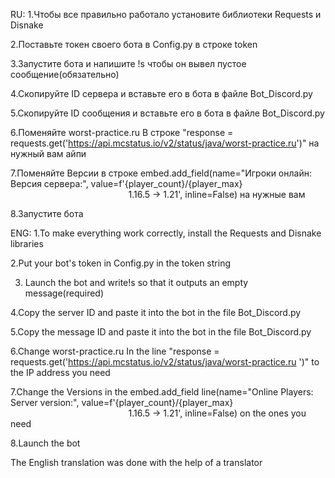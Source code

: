 RU:
1.Чтобы все правильно работало установите библиотеки Requests и Disnake

2.Поставьте токен своего бота в Config.py в строке token

3.Запустите бота и напишите !s чтобы он вывел пустое сообщение(обязательно)

4.Скопируйте ID сервера и вставьте его в бота в файле Bot_Discord.py

5.Скопируйте ID сообщения и вставьте его в бота в файле Bot_Discord.py

6.Поменяйте worst-practice.ru В строке "response = requests.get('https://api.mcstatus.io/v2/status/java/worst-practice.ru')" на нужный вам айпи

7.Поменяйте Версии в строке embed.add_field(name="Игроки онлайн:                             Версия сервера:", value=f'{player_count}/{player_max}⠀⠀⠀⠀⠀⠀⠀⠀⠀⠀⠀⠀⠀⠀⠀⠀ ⠀⠀1.16.5 → 1.21', inline=False) на нужные вам

8.Запустите бота

ENG:
1.To make everything work correctly, install the Requests and Disnake libraries

2.Put your bot's token in Config.py in the token string

3. Launch the bot and write!s so that it outputs an empty message(required)

4.Copy the server ID and paste it into the bot in the file Bot_Discord.py

5.Copy the message ID and paste it into the bot in the file Bot_Discord.py

6.Change worst-practice.ru In the line "response = requests.get('https://api.mcstatus.io/v2/status/java/worst-practice.ru ')" to the IP address you need

7.Change the Versions in the embed.add_field line(name="Online Players: Server version:", value=f'{player_count}/{player_max}⠀⠀⠀⠀⠀⠀⠀⠀⠀⠀⠀⠀⠀⠀⠀⠀ ⠀⠀1.16.5 → 1.21', inline=False) on the ones you need

8.Launch the bot

The English translation was done with the help of a translator
